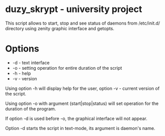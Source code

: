# duzy_skrypt - university project
This script allows to start, stop and see status of daemons from /etc/init.d/ directory using zenity graphic interface and getopts.
# Options
- -d - text interface
- -o - setting operation for entire duration of the script
- -h - help
- -v - version

Using option -h will display help for the user, option -v - current version of the script.

Using option -o with argument (start|stop|status) will set operation for the duration of the program.

If option -d is used before -o, the graphical interface will not appear.

Option -d starts the script in text-mode, its argument is daemon's name.
